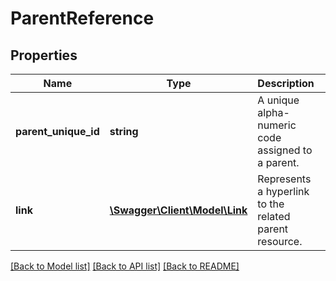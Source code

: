 # ParentReference

## Properties
Name | Type | Description | Notes
------------ | ------------- | ------------- | -------------
**parent_unique_id** | **string** | A unique alpha-numeric code assigned to a parent. | [optional] 
**link** | [**\Swagger\Client\Model\Link**](Link.md) | Represents a hyperlink to the related parent resource. | [optional] 

[[Back to Model list]](../README.md#documentation-for-models) [[Back to API list]](../README.md#documentation-for-api-endpoints) [[Back to README]](../README.md)


